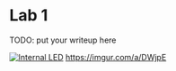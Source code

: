# Lab 1

TODO: put your writeup here

[![Internal LED](https://imgur.com/a/DWjpE)](https://drive.google.com/file/d/0B1r9QYTd8YNrNDVkeWtic3RsVTg/view?usp=sharing "Internal LED")
https://imgur.com/a/DWjpE
